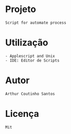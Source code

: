 # Projeto
 ```
Script for automate process
 ``` 
# Utilização
```
- Applescript and Unix
- IDE: Editor de Scripts

```
# Autor

```
Arthur Coutinho Santos
```

# Licença

```
Mit
```

